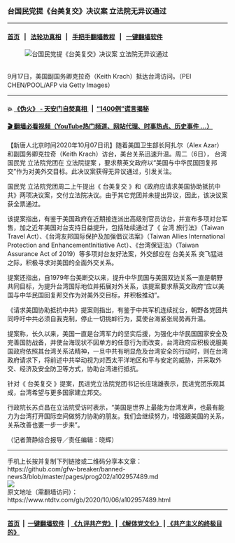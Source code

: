 ### 台国民党提《台美复交》决议案 立法院无异议通过
------------------------

#### [首页](https://github.com/gfw-breaker/banned-news3/blob/master/README.md) &nbsp;&nbsp;|&nbsp;&nbsp; [法轮功真相](https://github.com/begood0513/basic/blob/master/README.md)  &nbsp;&nbsp;|&nbsp;&nbsp; [手把手翻墙教程](https://github.com/gfw-breaker/guides/wiki)  &nbsp;&nbsp;|&nbsp;&nbsp; [一键翻墙软件](https://github.com/gfw-breaker/nogfw/blob/master/README.md)  



<div><div class="featured_image">
 <figure>
  <img alt="台国民党提《台美复交》决议案 立法院无异议通过" src="https://i.ntdtv.com/assets/uploads/2020/10/GettyImages-1228556578-800x450.jpg"/>
 </figure><br/>
 <span class="caption">
  9月17日，美国副国务卿克拉奇（Keith Krach）抵达台湾访问。（PEI CHEN/POOL/AFP via Getty Images）
 </span>
</div>
</div><hr/>

#### 💥 [《伪火》 - 天安门自焚真相 ](http://158.247.195.190:10000/videos/blog/weihuo.html)&nbsp; |&nbsp; [“1400例”谎言揭秘  ](http://158.247.195.190:10000/videos/blog/jiexi1400.html)

#### [ 🎬  翻墙必看视频（YouTube热门频道、网站代理、时事热点、历史事件 ...）](https://github.com/gfw-breaker/links/blob/master/banned.md)

<div><div class="post_content" itemprop="articleBody">
 <p>
  【新唐人北京时间2020年10月07日讯】随着美国卫生部长阿扎尔（Alex Azar）和副国务卿克拉奇（Keith Krach）访台，美台关系迅速升温。周二（6日），
  <ok href="https://www.ntdtv.com/gb/台湾.htm">
   台湾
  </ok>
  <ok href="https://www.ntdtv.com/gb/国民党.htm">
   国民党
  </ok>
  立法院党团在
  <ok href="https://www.ntdtv.com/gb/立法院提案.htm">
   立法院提案
  </ok>
  ，要求蔡英文政府以“美国与中华民国回复邦交”作为对美外交目标。此决议案获得无异议通过，引发关注。
 </p>
 <p>
  <ok href="https://www.ntdtv.com/gb/国民党.htm">
   国民党
  </ok>
  立法院党团周二上午提出《
  <ok href="https://www.ntdtv.com/gb/台美复交.htm">
   台美复交
  </ok>
  》和《政府应请求美国协助抵抗中共》两项决议案，交付立法院决议。由于其它党团并未提出异议，因此，该决议案获全票通过。
 </p>
 <p>
  该提案指出，有鉴于美国政府在近期接连派出高级别官员访台，并宣布多项对台军售，加之近年美国对台支持日益提升，包括陆续通过了《
  <ok href="https://www.ntdtv.com/gb/台湾.htm">
   台湾
  </ok>
  旅行法》（Taiwan Travel Act）、《台湾友邦国际保护及加强倡议法案》（Taiwan Allies International Protection and EnhancementInitiative Act）、《台湾保证法》（Taiwan Assurance Act of 2019）等多项对台友好法案，外交部应在
  <ok href="https://www.ntdtv.com/gb/台美关系.htm">
   台美关系
  </ok>
  突飞猛进之际，积极寻求对美国的全面外交关系。
 </p>
 <p>
  提案还指出，自1979年台美断交以来，提升中华民国与美国双边关系一直是朝野共同目标，为提升台湾国际地位并拓展对外关系，该提案要求蔡英文政府“应以美国与中华民国回复邦交作为对美外交目标，并积极推动”。
 </p>
 <p>
  《请求美国协助抵抗中共》提案则指出，有鉴于中共军机连续扰台，朝野各党团共同呼吁中共必须自我克制，停止一切挑衅行为，莫使台海紧张局势再升温。
 </p>
 <p>
  提案称，长久以来，美国一直是台湾军力的坚实后援，为强化中华民国国家安全及完善国防战备，并使台海现状不因单方的任意行为而改变，台湾政府应积极说服美国政府依照其台湾关系法精神，一旦中共有明显危及台湾安全的行动时，则在台湾政府请求下，将前述中共举动视为对西太平洋地区和平与安定的威胁，并采取外交、经济及安全防卫等方式，协助台湾进行抵抗。
 </p>
 <p>
  针对《
  <ok href="https://www.ntdtv.com/gb/台美复交.htm">
   台美复交
  </ok>
  》提案，民进党立法院党团书记长庄瑞雄表示，民进党团乐观其成，台湾希望与更多国家建立邦交。
 </p>
 <p>
  行政院长苏贞昌在立法院受访时表示，“美国是世界上最能为台湾发声，也最有能力为台湾打开国际空间做努力协助的朋友。我们会继续努力，增强跟美国的关系，关系改善也要一步一步来”。
 </p>
 <p>
  （记者萧静综合报导／责任编辑：晓辉）
 </p>
 <div class="single_ad">
 </div>
</div>
</div>
<hr/>
手机上长按并复制下列链接或二维码分享本文章：<br/>
https://github.com/gfw-breaker/banned-news3/blob/master/pages/prog202/a102957489.md <br/>
<a href='https://github.com/gfw-breaker/banned-news3/blob/master/pages/prog202/a102957489.md'><img src='https://github.com/gfw-breaker/banned-news3/blob/master/pages/prog202/a102957489.md.png'/></a> <br/>
原文地址（需翻墙访问）：https://www.ntdtv.com/gb/2020/10/06/a102957489.html


------------------------
#### [首页](https://github.com/gfw-breaker/banned-news3/blob/master/README.md) &nbsp;|&nbsp; [一键翻墙软件](https://github.com/gfw-breaker/nogfw/blob/master/README.md) &nbsp;| [《九评共产党》](https://github.com/gfw-breaker/9ping.md/blob/master/README.md#九评之一评共产党是什么) | [《解体党文化》](https://github.com/gfw-breaker/jtdwh.md/blob/master/README.md) | [《共产主义的终极目的》](https://github.com/gfw-breaker/gczydzjmd.md/blob/master/README.md)


<img src='http://gfw-breaker.win/banned-news3/pages/prog202/a102957489.md' width='0px' height='0px'/>